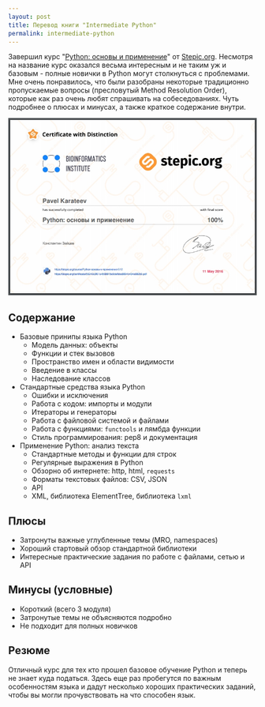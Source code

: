 ```yaml
---
layout: post
title: Перевод книги "Intermediate Python"
permalink: intermediate-python
---
```


Завершил курс "[Python: основы и применение](https://stepic.org/course/Python-%D0%BE%D1%81%D0%BD%D0%BE%D0%B2%D1%8B-%D0%B8-%D0%BF%D1%80%D0%B8%D0%BC%D0%B5%D0%BD%D0%B5%D0%BD%D0%B8%D0%B5-512)"
от [Stepic.org](https://stepic.org/). Несмотря на название курс оказался весьма
интересным и не таким уж и базовым - полные новички в Python могут столкнуться с
проблемами. Мне очень понравилось, что были разобраны некоторые традиционно
пропускаемые вопросы (пресловутый Method Resolution Order), которые как раз очень
любят спрашивать на собеседованиях. Чуть подробнее о плюсах и минусах, а также
краткое содержание внутри.

![center](../assets/2016-06-16-python-basics-and-usage/certificate.jpg)

## Содержание

- Базовые принипы языка Python
  - Модель данных: объекты
  - Функции и стек вызовов
  - Пространство имен и области видимости
  - Введение в классы
  - Наследование классов
- Стандартные средства языка Python
  - Ошибки и исключения
  - Работа с кодом: импорты и модули
  - Итераторы и генераторы
  - Работа с файловой системой и файлами
  - Работа с функциями: `functools` и лямбда функции
  - Стиль программирования: pep8 и документация
- Применение Python: анализ текста
  - Стандартные методы и функции для строк
  - Регулярные выражения в Python
  - Обзорно об интернете: http, html, `requests`
  - Форматы текстовых файлов: CSV, JSON
  - API
  - XML, библиотека ElementTree, библиотека `lxml`

## Плюсы

- Затронуты важные углубленные темы (MRO, namespaces)
- Хороший стартовый обзор стандартной библиотеки
- Интересные практические задания по работе с файлами, сетью и API

## Минусы (условные)

- Короткий (всего 3 модуля)
- Затронутые темы не объясняются подробно
- Не подходит для полных новичков

## Резюме

Отличный курс для тех кто прошел базовое обучение Python и теперь не знает
куда податься. Здесь еще раз пробегутся по важным особенностям языка и дадут
несколько хороших практических заданий, чтобы вы могли прочувствовать на что
способен язык.
